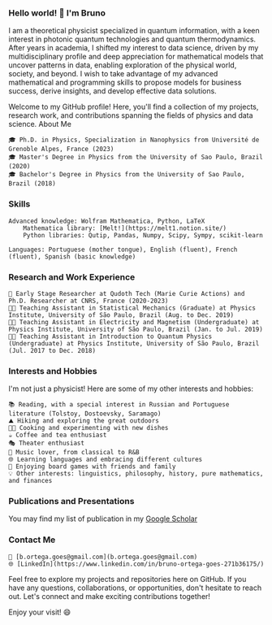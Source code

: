 ### Hello world! 👋 I'm Bruno 

I am a theoretical physicist specialized in quantum information, with a keen interest in photonic quantum technologies and quantum thermodynamics. After years in academia, I shifted my interest to data science, driven by my multidisciplinary profile and deep appreciation for mathematical models that uncover patterns in data, enabling exploration of the physical world, society, and beyond. I wish to take advantage of my advanced mathematical and programming skills to propose models for business success, derive insights, and develop effective data solutions.

Welcome to my GitHub profile! Here, you'll find a collection of my projects, research work, and contributions spanning the fields of physics and data science.
About Me

    🎓 Ph.D. in Physics, Specialization in Nanophysics from Université de Grenoble Alpes, France (2023)
    🎓 Master's Degree in Physics from the University of Sao Paulo, Brazil (2020)
    🎓 Bachelor's Degree in Physics from the University of Sao Paulo, Brazil (2018)

### Skills

    Advanced knowledge: Wolfram Mathematica, Python, LaTeX
        Mathematica library: [Melt!](https://melt1.notion.site/)
        Python libraries: Qutip, Pandas, Numpy, Scipy, Sympy, scikit-learn
        
    Languages: Portuguese (mother tongue), English (fluent), French (fluent), Spanish (basic knowledge)

### Research and Work Experience

    💼 Early Stage Researcher at Qudoth Tech (Marie Curie Actions) and Ph.D. Researcher at CNRS, France (2020-2023)
    👨‍🏫 Teaching Assistant in Statistical Mechanics (Graduate) at Physics Institute, University of São Paulo, Brazil (Aug. to Dec. 2019)
    👨‍🏫 Teaching Assistant in Electricity and Magnetism (Undergraduate) at Physics Institute, University of São Paulo, Brazil (Jan. to Jul. 2019)
    👨‍🏫 Teaching Assistant in Introduction to Quantum Physics (Undergraduate) at Physics Institute, University of São Paulo, Brazil (Jul. 2017 to Dec. 2018)

### Interests and Hobbies

I'm not just a physicist! Here are some of my other interests and hobbies:

    📚 Reading, with a special interest in Russian and Portuguese literature (Tolstoy, Dostoevsky, Saramago)
    ⛰️ Hiking and exploring the great outdoors
    👨‍🍳 Cooking and experimenting with new dishes
    ☕ Coffee and tea enthusiast
    🎭 Theater enthusiast
    🎵 Music lover, from classical to R&B
    🌐 Learning languages and embracing different cultures
    🎲 Enjoying board games with friends and family
    💡 Other interests: linguistics, philosophy, history, pure mathematics, and finances

### Publications and Presentations
  You may find my list of publication in my [Google Scholar](https://scholar.google.com/citations?hl=fr&user=Hq4mgYkAAAAJ)

### Contact Me

    📧 [b.ortega.goes@gmail.com](b.ortega.goes@gmail.com)
    🌐 [LinkedIn](https://www.linkedin.com/in/bruno-ortega-goes-271b36175/)

Feel free to explore my projects and repositories here on GitHub. If you have any questions, collaborations, or opportunities, don't hesitate to reach out. Let's connect and make exciting contributions together!

Enjoy your visit! 😄
